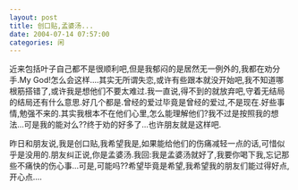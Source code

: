 ```yaml
---
layout: post
title: 创口贴,孟婆汤...
date: 2004-07-14 07:57:00
categories: 闲
---
```

近来包括叶子自己都不是很顺利吧,但是我郁闷的是居然无一例外的,我都在劝分手.My God!怎么会这样....其实无所谓失恋,或许有些跟本就没开始吧,我不知道哪根筋搭错了,或许我是想他们不要太难过.我一直说,得不到的就放弃吧,守着无结局的结局还有什么意思.好几个都是.曾经的爱过毕竟是曾经的爱过,不是现在.好些事情,勉强不来的.其实我根本不在他们心里,怎么能理解他们?我不过是按照我的想法...可是我的能对么??终于劝的好多了...也许朋友就是这样吧.

昨日和朋友说,我是创口贴,我希望我是,如果能给他们的伤痛减轻一点的话,可惜似乎是没用的.朋友纠正说,你是孟婆汤.我回:我是孟婆汤就好了,我要你喝下我,忘记那些不痛快的伤心事...可是,可能吗??希望毕竟是希望,我希望我的朋友们能过得好点,开心点....
